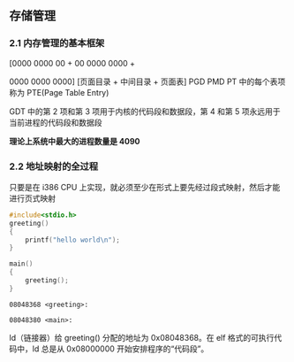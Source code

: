 ## 存储管理

### 2.1 内存管理的基本框架

[0000 0000 00 + 00 0000 0000 +

 0000 0000 0000]
[页面目录 + 中间目录 + 页面表]
PGD      PMD       PT 中的每个表项称为 PTE(Page Table Entry)

GDT 中的第 2 项和第 3 项用于内核的代码段和数据段，第 4 和第 5 项永远用于当前进程的代码段和数据段

**理论上系统中最大的进程数量是 4090**



### 2.2 地址映射的全过程

只要是在 i386 CPU 上实现，就必须至少在形式上要先经过段式映射，然后才能进行页式映射

```c
#include<stdio.h>
greeting() 
{
    printf("hello world\n");
}

main()
{
    greeting();
}
```

```assembly
08048368 <greeting>:

08048380 <main>:

```

ld（链接器）给 greeting() 分配的地址为 0x08048368。在 elf 格式的可执行代码中，ld 总是从 0x08000000 开始安排程序的“代码段”。